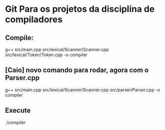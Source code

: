 # Git Para os projetos da disciplina de compiladores

## Compile:

g++ src/main.cpp src/lexical/Scanner/Scanner.cpp src/lexical/Token/Token.cpp -o compiler

## [Caio] novo comando para rodar, agora com o Parser.cpp
g++ src/main.cpp src/lexical/Scanner/Scanner.cpp src/parser/Parser.cpp -o compiler


## Execute

./compiler
